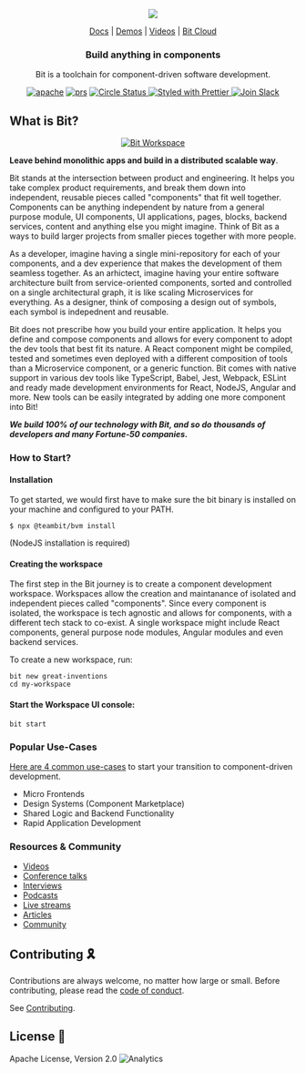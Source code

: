 <p align="center">
  <img src="https://storage.googleapis.com/bit-docs/readme-logo%20(6).png"/>
</p>

<p align="center">
  <a href="https://harmony-docs.bit.dev/">Docs</a> |
  <a href="https://github.com/bit-demos/">Demos</a> |
  <a href="https://www.youtube.com/channel/UCuNkM3qIO79Q3-VrkcDiXfw">Videos</a> |
  <a href="https://bit.dev/">Bit Cloud</a>
</p>

</p>

<h3 align="center">
  Build anything in components
</h3>

<p align="center">
Bit is a toolchain for component-driven software development.
  
<p align="center">
<a href="https://opensource.org/licenses/Apache-2.0"><img alt="apache" src="https://img.shields.io/badge/License-Apache%202.0-blue.svg"></a>
<a href="https://github.com/teambit/bit/blob/master/CONTRIBUTING.md"><img alt="prs" src="https://img.shields.io/badge/PRs-welcome-brightgreen.svg"></a>
<a href="https://circleci.com/gh/teambit/bit/tree/master"><img alt="Circle Status" src="https://circleci.com/gh/teambit/bit/tree/master.svg?style=shield&circle-token=d9fc5b19b90fb7e0655d941a5d7f21b61174c4e7">
<a href="https://github.com/prettier/prettier"><img alt ="Styled with Prettier" src="https://img.shields.io/badge/styled_with-prettier-ff69b4.svg">
<a href="https://join.slack.com/t/bit-dev-community/shared_invite/zt-o2tim18y-UzwOCFdTafmFKEqm2tXE4w" ><img alt="Join Slack" src="https://img.shields.io/badge/Slack-Join%20Bit%20Slack-blueviolet"/></a>

## What is Bit?

<p align="center">
  <a href="https://harmony-docs.bit.dev/">
    <img alt="Bit Workspace" src="https://storage.googleapis.com/static.bit.dev/harmony-docs/CleanShot%202021-05-28%20at%2021.01.49%402x.png" />
  </a>
</p>
<p align="left">
  
**Leave behind monolithic apps and build in a distributed scalable way**.  
  
Bit stands at the intersection between product and engineering. It helps you take complex product requirements, and break them down into independent, reusable pieces called "components" that fit well together. Components can be anything independent by nature from a general purpose module, UI components, UI applications, pages, blocks, backend services, content and anything else you might imagine. Think of Bit as a ways to build larger projects from smaller pieces together with more people.
  
As a developer, imagine having a single mini-repository for each of your components, and a dev experience that makes the development of them seamless together. As an arhictect, imagine having your entire software architecture built from service-oriented components, sorted and controlled on a single architectural graph, it is like scaling Microservices for everything. As a designer, think of composing a design out of symbols, each symbol is indepednent and reusable.

Bit does not prescribe how you build your entire application. It helps you define and compose components and allows for every component to adopt the dev tools that best fit its nature. A React component might be compiled, tested and sometimes even deployed with a different composition of tools than a Microservice component, or a generic function. Bit comes with native support in various dev tools like TypeScript, Babel, Jest, Webpack, ESLint and ready made development environments for React, NodeJS, Angular and more. New tools can be easily integrated by adding one more component into Bit!

**_We build 100% of our technology with Bit, and so do thousands of developers and many Fortune-50 companies._**

### How to Start?

#### Installation

To get started, we would first have to make sure the bit binary is installed on your machine and configured to your PATH.

```
$ npx @teambit/bvm install
```

(NodeJS installation is required)

#### Creating the workspace

The first step in the Bit journey is to create a component development workspace. Workspaces allow the creation and maintanance of isolated and independent pieces called "components". Since every component is isolated, the workspace is tech agnostic and allows for components, with a different tech stack to co-exist. A single workspace might include React components, general purpose node modules, Angular modules and even backend services.

To create a new workspace, run:

```
bit new great-inventions
cd my-workspace
```

#### Start the Workspace UI console:

```
bit start
```

### Popular Use-Cases

[Here are 4 common use-cases](https://blog.bitsrc.io/4-bit-use-cases-build-like-the-best-teams-1c36560c7c6e) to start your transition to component-driven development.

- Micro Frontends
- Design Systems (Component Marketplace)
- Shared Logic and Backend Functionality
- Rapid Application Development

### Resources & Community

- [Videos](https://www.youtube.com/c/Bitdev/videos)
- [Conference talks](https://harmony-docs.bit.dev/resources/interviews)
- [Interviews](https://harmony-docs.bit.dev/resources/interviews)
- [Podcasts](https://harmony-docs.bit.dev/resources/podcasts)
- [Live streams](https://harmony-docs.bit.dev/resources/live-streams)
- [Articles](https://harmony-docs.bit.dev/resources/articles)
- [Community](https://harmony-docs.bit.dev/resources/community)

## Contributing 🎗️

Contributions are always welcome, no matter how large or small. Before contributing, please read the [code of conduct](CODE_OF_CONDUCT.md).

See [Contributing](CONTRIBUTING.md).

## License 💮

Apache License, Version 2.0
![Analytics](https://ga-beacon.appspot.com/UA-96032224-1/bit/readme)
